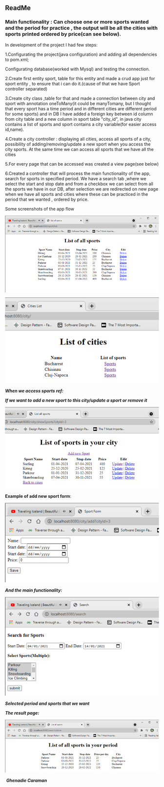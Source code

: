 ## ReadMe

### Main functionality : Can choose one or more sports wanted and the period for practice , the output will be all the cities with sports printed ordered by price(can see below).

In development of the project I had few steps:

1.Configurating the project(java configuration) and adding all dependencies to   pom.xml;

Configurating database(worked with Mysql) and testing the connection.

2.Create first entity sport, table for this entity and  made a crud app just for sport entity , to ensure that i can do it.(cause of that we have Sport controller separated)

3.Create city class ,table for that and made a connection between city and sport with annotation oneToMany(it could be manyTomany, but I thought that every sport has a time period and in different cities are different period for some sports) and in DB I have added a foreign key between id column from city table and a new column in sport table "city_id", in java city contains a list of sports and sport contains a city variable(for easier access id,name).

4.Create a city controller : displaying all cities, access all sports of a city, possibility of adding/removing/update a new sport when you access the city sports. At the same time we can access all sports that we have all the cities

5.For every page that can be accessed was created a view page(see below)

6.Created a controller that will process the main functionality of the app, search for sports in specified period. We have a search tab ,where we select the start and stop date and from a checkbox we can select from all the sports we have in our DB, after selection we are redirected on new page when we have all sports and cities where these can be practiced in the period that we wanted , ordered by price.

Some screenshots of the app flow

![List of all sports](ReadmeSrc/list-all-sports.png)



![List of cities](ReadmeSrc/cities.png)



***When we access sports ref:***

***If we want to add a new sport to this city/update a sport or remove it***

![Sports of a city](ReadmeSrc/sports-city.png)



**Example of add new sport form**:

![](ReadmeSrc/add-new-sport.png)



***And the main functionality:***

![](ReadmeSrc/search.png)

***Selected period and sports that we want***

***The result page:***

![](ReadmeSrc/search-result.png)




​			  																					***Ghenadie Caraman***



